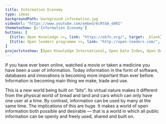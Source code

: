 ```yaml
---
title: Information Economy
type: ideas
backgroundPath: background-information.jpg
videoUrl: "https://www.youtube.com/embed/6cRtbA_d4RI"
themetoshow: [u'Information Economy']
buttons: [
  {title: Open Knowledge >>, link: "https://okfn.org/", target: _blank},
  {title: Open leaders programme >>, link: "http://open-leaders.com/", target: _blank}
]
projectstoshow: [Open Knowledge International, Open Data Index, Open Definition]
---
```


If you have ever been online, watched a movie or taken a medicine you have been a user of information. Today information in the form of software, databases and innovations is becoming more important than ever before. Information is becoming main thing we make, trade and use.

This is a new world being built on “bits”. Its virtual nature makes it different from the physical world of bread and land and cars which can only have one user at a time. By contrast, information can be used by many at the same time. The implications of this are huge. It makes a world of open information both possible and desirable — that is a world in which all public information can be openly and freely used, shared and built on.
